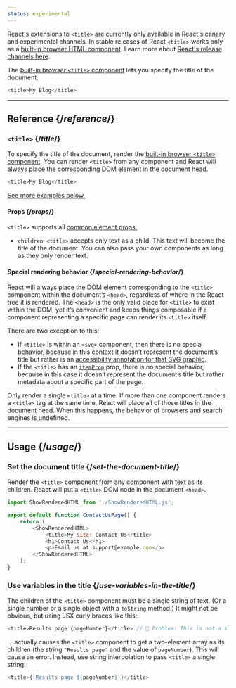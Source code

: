 ```yaml
---
status: experimental
---
```


<Canary>

React's extensions to `<title>` are currently only available in React's canary and experimental channels. In stable releases of React `<title>` works only as a [built-in browser HTML component](https://react.dev/reference/react-dom/components#all-html-components). Learn more about [React's release channels here](/community/versioning-policy#all-release-channels).

</Canary>

<Intro>

The [built-in browser `<title>` component](https://developer.mozilla.org/en-US/docs/Web/HTML/Element/title) lets you specify the title of the document.

```js
<title>My Blog</title>
```

</Intro>

<InlineToc />

---

## Reference {/_reference_/}

### `<title>` {/_title_/}

To specify the title of the document, render the [built-in browser `<title>` component](https://developer.mozilla.org/en-US/docs/Web/HTML/Element/title). You can render `<title>` from any component and React will always place the corresponding DOM element in the document head.

```js
<title>My Blog</title>
```

[See more examples below.](#usage)

#### Props {/_props_/}

`<title>` supports all [common element props.](/reference/react-dom/components/common#props)

-   `children`: `<title>` accepts only text as a child. This text will become the title of the document. You can also pass your own components as long as they only render text.

#### Special rendering behavior {/_special-rendering-behavior_/}

React will always place the DOM element corresponding to the `<title>` component within the document’s `<head>`, regardless of where in the React tree it is rendered. The `<head>` is the only valid place for `<title>` to exist within the DOM, yet it’s convenient and keeps things composable if a component representing a specific page can render its `<title>` itself.

There are two exception to this:

-   If `<title>` is within an `<svg>` component, then there is no special behavior, because in this context it doesn’t represent the document’s title but rather is an [accessibility annotation for that SVG graphic](https://developer.mozilla.org/en-US/docs/Web/SVG/Element/title).
-   If the `<title>` has an [`itemProp`](https://developer.mozilla.org/en-US/docs/Web/HTML/Global_attributes/itemprop) prop, there is no special behavior, because in this case it doesn’t represent the document’s title but rather metadata about a specific part of the page.

<Pitfall>

Only render a single `<title>` at a time. If more than one component renders a `<title>` tag at the same time, React will place all of those titles in the document head. When this happens, the behavior of browsers and search engines is undefined.

</Pitfall>

---

## Usage {/_usage_/}

### Set the document title {/_set-the-document-title_/}

Render the `<title>` component from any component with text as its children. React will put a `<title>` DOM node in the document `<head>`.

<SandpackWithHTMLOutput>

```js src/App.js active
import ShowRenderedHTML from './ShowRenderedHTML.js';

export default function ContactUsPage() {
    return (
        <ShowRenderedHTML>
            <title>My Site: Contact Us</title>
            <h1>Contact Us</h1>
            <p>Email us at support@example.com</p>
        </ShowRenderedHTML>
    );
}
```

</SandpackWithHTMLOutput>

### Use variables in the title {/_use-variables-in-the-title_/}

The children of the `<title>` component must be a single string of text. (Or a single number or a single object with a `toString` method.) It might not be obvious, but using JSX curly braces like this:

```js
<title>Results page {pageNumber}</title> // 🔴 Problem: This is not a single string
```

... actually causes the `<title>` component to get a two-element array as its children (the string `"Results page"` and the value of `pageNumber`). This will cause an error. Instead, use string interpolation to pass `<title>` a single string:

```js
<title>{`Results page ${pageNumber}`}</title>
```
